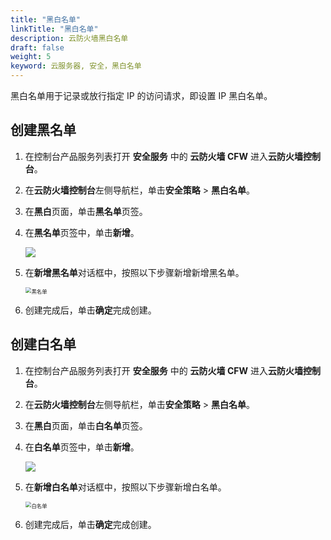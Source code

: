 ```yaml
---
title: "黑白名单"
linkTitle: "黑白名单"
description: 云防火墙黑白名单
draft: false
weight: 5
keyword: 云服务器, 安全，黑白名单
---
```


黑白名单用于记录或放行指定 IP 的访问请求，即设置 IP 黑白名单。

## 创建黑名单

1. 在控制台产品服务列表打开 **安全服务** 中的 **云防火墙 CFW** 进入**云防火墙控制台**。
2. 在**云防火墙控制台**左侧导航栏，单击**安全策略** > **黑白名单**。
3. 在**黑白**页面，单击**黑名单**页签。
4. 在**黑名单**页签中，单击**新增**。

   ![](../_images/blacklist.png)

5. 在**新增黑名单**对话框中，按照以下步骤新增新增黑名单。  

   <img src="../_images/black_list.png" alt="黑名单" style="zoom:60%;" />

6. 创建完成后，单击**确定**完成创建。

## 创建白名单

1. 在控制台产品服务列表打开 **安全服务** 中的 **云防火墙 CFW** 进入**云防火墙控制台**。
2. 在**云防火墙控制台**左侧导航栏，单击**安全策略** > **黑白名单**。
3. 在**黑白**页面，单击**白名单**页签。
4. 在**白名单**页签中，单击**新增**。

   ![](../_images/whitelist.png)

5. 在**新增白名单**对话框中，按照以下步骤新增白名单。  

   <img src="../_images/white_list.png" alt="白名单" style="zoom:60%;" />

6. 创建完成后，单击**确定**完成创建。

